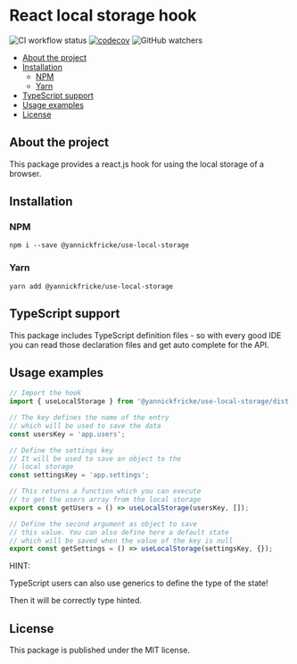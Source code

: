 # React local storage hook <!-- omit in toc -->

![CI workflow status](https://img.shields.io/github/workflow/status/YannickFricke/use-local-storage/CI)
[![codecov](https://codecov.io/gh/YannickFricke/use-local-storage/branch/develop/graph/badge.svg)](https://codecov.io/gh/YannickFricke/use-local-storage)
![GitHub watchers](https://img.shields.io/github/watchers/YannickFricke/use-local-storage?style=social)

- [About the project](#about-the-project)
- [Installation](#installation)
  - [NPM](#npm)
  - [Yarn](#yarn)
- [TypeScript support](#typescript-support)
- [Usage examples](#usage-examples)
- [License](#license)

## About the project

This package provides a react.js hook for using the local storage of a browser.

## Installation

### NPM

```
npm i --save @yannickfricke/use-local-storage
```

### Yarn

```
yarn add @yannickfricke/use-local-storage
```

## TypeScript support

This package includes TypeScript definition files - so with every good IDE you can read those declaration files
and get auto complete for the API.

## Usage examples

```ts
// Import the hook
import { useLocalStorage } from '@yannickfricke/use-local-storage/dist';

// The key defines the name of the entry
// which will be used to save the data
const usersKey = 'app.users';

// Define the settings key
// It will be used to save an object to the
// local storage
const settingsKey = 'app.settings';

// This returns a function which you can execute
// to get the users array from the local storage
export const getUsers = () => useLocalStorage(usersKey, []);

// Define the second argument as object to save
// this value. You can also define here a default state
// which will be saved when the value of the key is null
export const getSettings = () => useLocalStorage(settingsKey, {});
```

HINT:

TypeScript users can also use generics to define the type of the state!

Then it will be correctly type hinted.

## License

This package is published under the MIT license.

